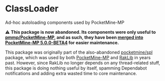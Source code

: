 # ClassLoader
Ad-hoc autoloading components used by PocketMine-MP

⚠️ **This package is now abandoned. Its components were only useful to [pmmp/PocketMine-MP](https://github.com/pmmp/PocketMine-MP), and as such, they have been [merged into PocketMine-MP 5.0.0-BETA4](https://github.com/pmmp/PocketMine-MP/commit/4aba9d9725f63b4708a8f04ac3c8c2e222377f74) for easier maintenance.**

This package was originally part of the also-abandoned [pocketmine/spl](https://github.com/pmmp/SPL) package, which was used by both [PocketMine-MP](https://github.com/pmmp/PocketMine-MP) and [RakLib](https://github.com/pmmp/RakLib) in years past. However, since RakLib no longer depends on any thread-related stuff, this package is doing nothing useful by itself, spamming Dependabot notifications and adding extra wasted time to core maintenance.

